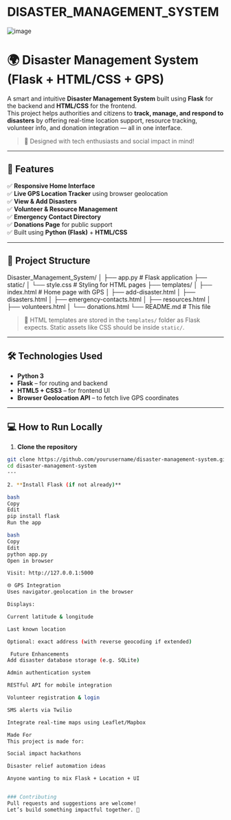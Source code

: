 # DISASTER_MANAGEMENT_SYSTEM
![image](https://github.com/user-attachments/assets/99f09c62-6655-4640-9162-122f34c46735)

# 🌍 Disaster Management System (Flask + HTML/CSS + GPS)

A smart and intuitive **Disaster Management System** built using **Flask** for the backend and **HTML/CSS** for the frontend.  
This project helps authorities and citizens to **track, manage, and respond to disasters** by offering real-time location support, resource tracking, volunteer info, and donation integration — all in one interface.

> 🧠 Designed with tech enthusiasts and social impact in mind!

---

## 🚀 Features

✅ **Responsive Home Interface**  
✅ **Live GPS Location Tracker** using browser geolocation  
✅ **View & Add Disasters**  
✅ **Volunteer & Resource Management**  
✅ **Emergency Contact Directory**  
✅ **Donations Page** for public support  
✅ Built using **Python (Flask)** + **HTML/CSS**

---

## 📁 Project Structure


Disaster_Management_System/
│
├── app.py # Flask application
├── static/
│ └── style.css # Styling for HTML pages
├── templates/
│ ├── index.html # Home page with GPS
│ ├── add-disaster.html
│ ├── disasters.html
│ ├── emergency-contacts.html
│ ├── resources.html
│ ├── volunteers.html
│ └── donations.html
└── README.md # This file


> 📝 HTML templates are stored in the `templates/` folder as Flask expects. Static assets like CSS should be inside `static/`.

---

## 🛠️ Technologies Used

- **Python 3**  
- **Flask** – for routing and backend  
- **HTML5 + CSS3** – for frontend UI  
- **Browser Geolocation API** – to fetch live GPS coordinates

---

## 💻 How to Run Locally

1. **Clone the repository**

```bash
git clone https://github.com/yourusername/disaster-management-system.git
cd disaster-management-system
---

2. **Install Flask (if not already)**

bash
Copy
Edit
pip install flask
Run the app

bash
Copy
Edit
python app.py
Open in browser

Visit: http://127.0.0.1:5000

🌐 GPS Integration
Uses navigator.geolocation in the browser

Displays:

Current latitude & longitude

Last known location

Optional: exact address (with reverse geocoding if extended)

 Future Enhancements
Add disaster database storage (e.g. SQLite)

Admin authentication system

RESTful API for mobile integration

Volunteer registration & login

SMS alerts via Twilio

Integrate real-time maps using Leaflet/Mapbox

Made For
This project is made for:

Social impact hackathons

Disaster relief automation ideas

Anyone wanting to mix Flask + Location + UI


### Contributing
Pull requests and suggestions are welcome!
Let’s build something impactful together. 💙

